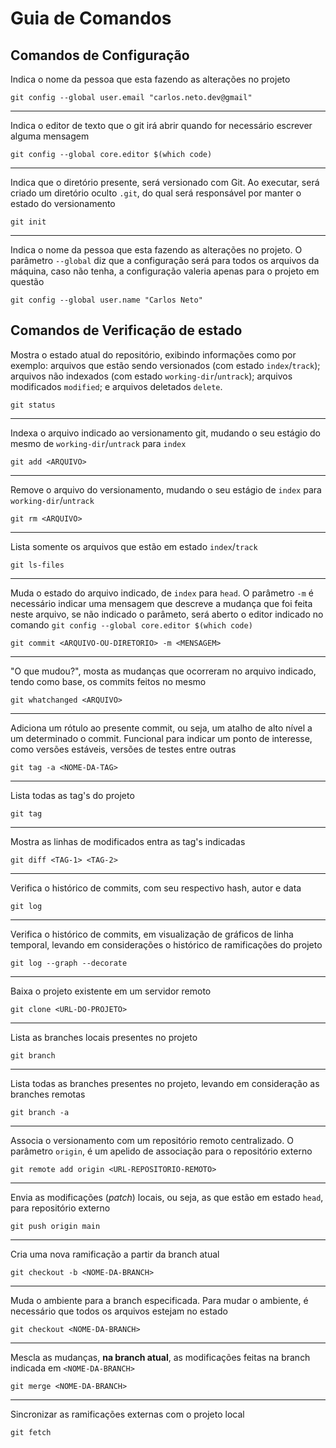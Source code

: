 # Guia de Comandos

## Comandos de Configuração 

Indica o nome da pessoa que esta fazendo as alterações no projeto

```console
git config --global user.email "carlos.neto.dev@gmail" 
```
---

Indica o editor de texto que o git irá abrir quando for necessário escrever alguma mensagem  

```console
git config --global core.editor $(which code)
```

---

Indica que o diretório presente, será versionado com Git. Ao executar, será criado um diretório oculto `.git`, do qual será responsável por manter o estado do versionamento

```console
git init                                                
```

---

Indica o nome da pessoa que esta fazendo as alterações no projeto. O parâmetro `--global` diz que a configuração será para todos os arquivos da máquina, caso não tenha, a configuração valeria apenas para o projeto em questão 

```console
git config --global user.name "Carlos Neto"             
```

## Comandos de Verificação de estado 


Mostra o estado atual do repositório, exibindo informações como por exemplo: arquivos que estão sendo versionados (com estado `index`/`track`); arquivos não indexados (com estado `working-dir`/`untrack`); arquivos modificados `modified`; e arquivos deletados `delete`.

```console
git status	                                            
```

---

Indexa o arquivo indicado ao versionamento git, mudando o seu estágio do mesmo de `working-dir`/`untrack` para `index`

```console
git add <ARQUIVO>       	                            
```

---

Remove o arquivo do versionamento, mudando o seu estágio de `index` para `working-dir`/`untrack`

```console
git rm <ARQUIVO>                                        
```

---

Lista somente os arquivos que estão em estado `index`/`track`

```console
git ls-files	                                        
```

---

Muda o estado do arquivo indicado, de `index` para `head`. O parâmetro `-m` é necessário indicar uma mensagem que descreve a mudança que foi feita neste arquivo, se não indicado o parâmeto, será aberto o editor indicado no comando `git config --global core.editor $(which code)`

```console
git commit <ARQUIVO-OU-DIRETORIO> -m <MENSAGEM>         
```

---

"O que mudou?", mosta as mudanças que ocorreram no arquivo indicado, tendo como base, os commits feitos no mesmo

```console
git whatchanged <ARQUIVO>	                            
```

---

Adiciona um rótulo ao presente commit, ou seja, um atalho de alto nível a um determinado o commit. Funcional para indicar um ponto de interesse, como versões estáveis, versões de testes entre outras  

```console
git tag -a <NOME-DA-TAG>                                
```

---

Lista todas as tag's do projeto

```console
git tag		                                            
```

---

Mostra as linhas de modificados entra as tag's indicadas

```console
git diff <TAG-1> <TAG-2>                                
```

---

Verifica o histórico de commits, com seu respectivo hash, autor e data   

```console
git log                                                 
```

---

Verifica o histórico de commits, em visualização de gráficos de linha temporal, levando em considerações o histórico de ramificações do projeto 

```console
git log --graph --decorate                              
```

---

Baixa o projeto existente em um servidor remoto

```console
git clone <URL-DO-PROJETO>                              
```

---

Lista as branches locais presentes no projeto

```console
git branch                                              
```

---

Lista todas as branches presentes no projeto, levando em consideração as branches remotas

```console
git branch -a                                           
```

---

Associa o versionamento com um repositório remoto centralizado. O parâmetro `origin`, é um apelido de associação para o repositório externo

```console
git remote add origin <URL-REPOSITORIO-REMOTO>          
```

---

Envia as modificações (*patch*) locais, ou seja, as que estão em estado `head`, para repositório externo

```console
git push origin main                                    
```

---

Cria uma nova ramificação a partir da branch atual

```console
git checkout -b <NOME-DA-BRANCH>                        
```

---

Muda o ambiente para a branch especificada. Para mudar o ambiente, é necessário que todos os arquivos estejam no estado 

```console
git checkout <NOME-DA-BRANCH>                           
```

---

Mescla as mudanças, **na branch atual**, as modificações feitas na branch indicada em `<NOME-DA-BRANCH>`

```console
git merge <NOME-DA-BRANCH>                              
```

---

Sincronizar as ramificações externas com o projeto local

```console
git fetch                                               
```
